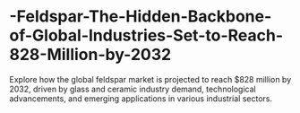 # -Feldspar-The-Hidden-Backbone-of-Global-Industries-Set-to-Reach-828-Million-by-2032
Explore how the global feldspar market is projected to reach $828 million by 2032, driven by glass and ceramic industry demand, technological advancements, and emerging applications in various industrial sectors.
